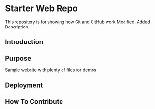 # Starter Web Repo

This repository is for showing how Git and GitHub work
Modified. Added Description.

## Introduction

 

## Purpose

Sample website with plenty of files for demos

## Deployment

## How To Contribute